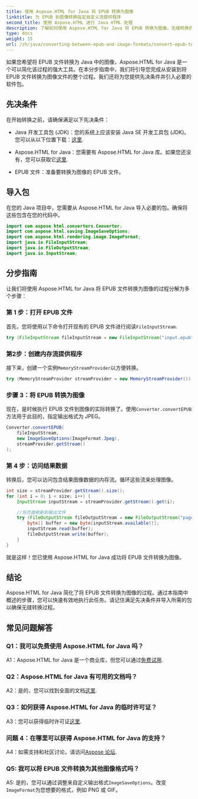 ```yaml
---
title: 使用 Aspose.HTML for Java 将 EPUB 转换为图像
linktitle: 为 EPUB 到图像转换指定自定义流提供程序
second_title: 使用 Aspose.HTML 进行 Java HTML 处理
description: 了解如何使用 Aspose.HTML for Java 将 EPUB 转换为图像。无缝转换的分步指南。
type: docs
weight: 15
url: /zh/java/converting-between-epub-and-image-formats/convert-epub-to-image-specify-custom-stream-provider/
---
```

如果您希望将 EPUB 文件转换为 Java 中的图像，Aspose.HTML for Java 是一个可以简化该过程的强大工具。在本分步指南中，我们将引导您完成从安装到将 EPUB 文件转换为图像文件的整个过程。我们还将为您提供先决条件并引入必要的软件包。

## 先决条件

在开始转换之前，请确保满足以下先决条件：

- Java 开发工具包 (JDK)：您的系统上应该安装 Java SE 开发工具包 (JDK)。您可以从以下位置下载：[这里](https://www.oracle.com/java/technologies/javase-downloads.html).

-  Aspose.HTML for Java：您需要有 Aspose.HTML for Java 库。如果您还没有，您可以获取它[这里](https://releases.aspose.com/html/java/).

- EPUB 文件：准备要转换为图像的 EPUB 文件。

## 导入包

在您的 Java 项目中，您需要从 Aspose.HTML for Java 导入必要的包。确保将这些包含在您的代码中。

```java
import com.aspose.html.converters.Converter;
import com.aspose.html.saving.ImageSaveOptions;
import com.aspose.html.rendering.image.ImageFormat;
import java.io.FileInputStream;
import java.io.FileOutputStream;
import java.io.InputStream;
```

## 分步指南

让我们将使用 Aspose.HTML for Java 将 EPUB 文件转换为图像的过程分解为多个步骤：

### 第 1 步：打开 EPUB 文件

首先，您将使用以下命令打开现有的 EPUB 文件进行阅读`FileInputStream`.

```java
try (FileInputStream fileInputStream = new FileInputStream("input.epub")) {
```

### 第2步：创建内存流提供程序

接下来，创建一个实例`MemoryStreamProvider`以方便转换。

```java
try (MemoryStreamProvider streamProvider = new MemoryStreamProvider()) {
```

### 步骤 3：将 EPUB 转换为图像

现在，是时候执行 EPUB 文件到图像的实际转换了。使用`Converter.convertEPUB`方法用于此目的，指定输出格式为 JPEG。

```java
Converter.convertEPUB(
    fileInputStream,
    new ImageSaveOptions(ImageFormat.Jpeg),
    streamProvider.getStream()
);
```

### 第 4 步：访问结果数据

转换后，您可以访问包含结果图像数据的内存流。循环这些流来处理图像。

```java
int size = streamProvider.getStream().size();
for (int i = 0; i < size; i++) {
    InputStream inputStream = streamProvider.getStream().get(i);

    //将页面刷新到输出文件
    try (FileOutputStream fileOutputStream = new FileOutputStream("page_" + (i + 1) + ".jpg")) {
        byte[] buffer = new byte[inputStream.available()];
        inputStream.read(buffer);
        fileOutputStream.write(buffer);
    }
}
```

就是这样！您已使用 Aspose.HTML for Java 成功将 EPUB 文件转换为图像。

## 结论

Aspose.HTML for Java 简化了将 EPUB 文件转换为图像的过程。通过本指南中概述的步骤，您可以快速有效地执行此任务。请记住满足先决条件并导入所需的包以确保无缝转换过程。

## 常见问题解答

### Q1：我可以免费使用 Aspose.HTML for Java 吗？

 A1：Aspose.HTML for Java 是一个商业库，但您可以通过[免费试用](https://releases.aspose.com/html/java).

### Q2：Aspose.HTML for Java 有可用的文档吗？

 A2：是的，您可以找到全面的文档[这里](https://reference.aspose.com/html/java/).

### Q3：如何获得 Aspose.HTML for Java 的临时许可证？

A3：您可以获得临时许可证[这里](https://purchase.aspose.com/temporary-license/).

### 问题 4：在哪里可以获得 Aspose.HTML for Java 的支持？

 A4：如需支持和社区讨论，请访问[Aspose 论坛](https://forum.aspose.com/).

### Q5: 我可以将 EPUB 文件转换为其他图像格式吗？

 A5: 是的，您可以通过调整来自定义输出格式`ImageSaveOptions`。改变`ImageFormat`为您想要的格式，例如 PNG 或 GIF。